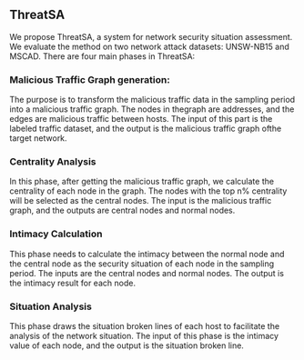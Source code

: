 ## ThreatSA

We propose ThreatSA, a system for network security situation assessment.
We evaluate the method on two network attack datasets: UNSW-NB15 and MSCAD.
There are four main phases in ThreatSA:
### Malicious Traffic Graph generation: 
The purpose is to transform the malicious traffic data in the sampling period into a malicious traffic graph. The nodes in thegraph are addresses, and the edges are malicious traffic between hosts. The input of this part is the labeled traffic dataset, and the output is the malicious traffic graph ofthe target network.

### Centrality Analysis
In this phase, after getting the malicious traffic graph, we calculate the centrality of each node in the graph. The nodes with the top n\% centrality will be selected as the central nodes. The input is the malicious traffic graph, and the outputs are central nodes and normal nodes.

### Intimacy Calculation
This phase needs to calculate the intimacy between the normal node and the central node as the security situation of each node in the sampling period. The inputs are the central nodes and normal nodes. The output is the intimacy result for each node.

### Situation Analysis
This phase draws the situation broken lines of each host to facilitate the analysis of the network situation. The input of this phase is the intimacy value of each node, and the output is the situation broken line.
<!--
**ThreatSA/ThreatSA** is a ✨ _special_ ✨ repository because its `README.md` (this file) appears on your GitHub profile.

Here are some ideas to get you started:

- 🔭 I’m currently working on ...
- 🌱 I’m currently learning ...
- 👯 I’m looking to collaborate on ...
- 🤔 I’m looking for help with ...
- 💬 Ask me about ...
- 📫 How to reach me: ...
- 😄 Pronouns: ...
- ⚡ Fun fact: ...
-->
